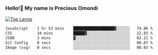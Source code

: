 ### Hello!👋 My name is Precious Omondi 

[![Top Langs](https://github-readme-stats.vercel.app/api/top-langs/?username=Presho99&langs_count=8&theme=dark)](https://github.com/Presho99/github-readme-stats)



<!--START_SECTION:waka-->

```txt
JavaScript    1 hr 53 mins    ██████████████████▓░░░░░░   74.86 %
CSS           34 mins         █████▓░░░░░░░░░░░░░░░░░░░   22.83 %
JSON          3 mins          ▓░░░░░░░░░░░░░░░░░░░░░░░░   02.21 %
Git Config    0 secs          ░░░░░░░░░░░░░░░░░░░░░░░░░   00.07 %
Image (svg)   0 secs          ░░░░░░░░░░░░░░░░░░░░░░░░░   00.03 %
```

<!--END_SECTION:waka-->

